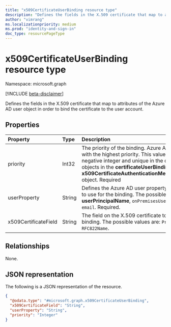 ```yaml
---
title: "x509CertificateUserBinding resource type"
description: "Defines the fields in the X.509 certificate that map to attributes of the Azure AD user object in order to bind the certificate to the user account."
author: "vimrang"
ms.localizationpriority: medium
ms.prod: "identity-and-sign-in"
doc_type: resourcePageType
---
```


# x509CertificateUserBinding resource type

Namespace: microsoft.graph

[!INCLUDE [beta-disclaimer](../../includes/beta-disclaimer.md)]

Defines the fields in the X.509 certificate that map to attributes of the Azure AD user object in order to bind the certificate to the user account.

## Properties
|Property|Type|Description|
|:---|:---|:---|
|priority|Int32|The priority of the binding. Azure AD uses the binding with the highest priority. This value must be a non-negative integer and unique in the collection of objects in the **certificateUserBindings** property of an **x509CertificateAuthenticationMethodConfiguration** object. Required|
|userProperty|String|Defines the Azure AD user property of the user object to use for the binding. The possible values are: **userPrincipalName**, `onPremisesUserPrincipalName`, `email`. Required.|
|x509CertificateField|String|The field on the X.509 certificate to use for the binding. The possible values are: `PrincipalName`, `RFC822Name`.|

## Relationships
None.

## JSON representation
The following is a JSON representation of the resource.
<!-- {
  "blockType": "resource",
  "@odata.type": "microsoft.graph.x509CertificateUserBinding"
}
-->
``` json
{
  "@odata.type": "#microsoft.graph.x509CertificateUserBinding",
  "x509CertificateField": "String",
  "userProperty": "String",
  "priority": "Integer"
}
```


